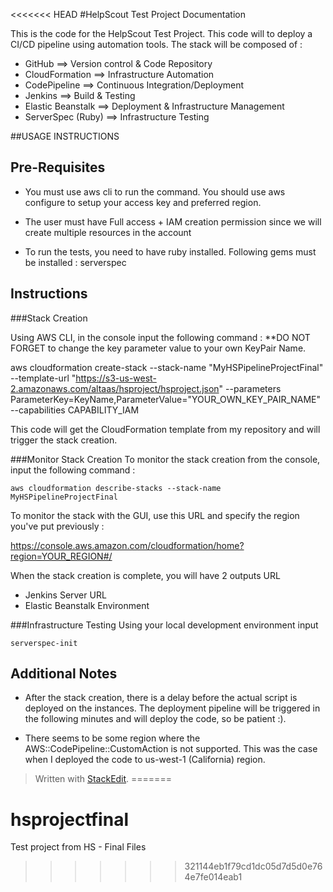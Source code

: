 <<<<<<< HEAD
#HelpScout Test Project Documentation

This is the code for the HelpScout Test Project. This code will to deploy a CI/CD pipeline using automation tools. The stack will be composed of : 

- GitHub ==> Version control & Code Repository
- CloudFormation ==> Infrastructure Automation
- CodePipeline ==> Continuous Integration/Deployment
- Jenkins ==> Build & Testing
- Elastic Beanstalk ==> Deployment & Infrastructure Management
- ServerSpec (Ruby)  ==> Infrastructure Testing

##USAGE INSTRUCTIONS

Pre-Requisites
-----------------------
- You must use aws cli to run the command. You should use aws configure to setup your access key and preferred region. 

- The user must have Full access + IAM creation permission since we will create multiple resources in the account

- To run the tests, you need to have ruby installed. Following gems must be installed : serverspec


Instructions
-----------------------

###Stack Creation

Using AWS CLI, in the console input the following command :
**DO NOT FORGET to change the key parameter value to your own KeyPair Name.

  aws cloudformation create-stack --stack-name "MyHSPipelineProjectFinal" --template-url "https://s3-us-west-2.amazonaws.com/altaas/hsproject/hsproject.json"  --parameters ParameterKey=KeyName,ParameterValue="YOUR_OWN_KEY_PAIR_NAME" --capabilities CAPABILITY_IAM

This code will get the CloudFormation template from my repository and will trigger the stack creation.

###Monitor Stack Creation
To monitor the stack creation from the console, input the following command : 

    aws cloudformation describe-stacks --stack-name MyHSPipelineProjectFinal

To monitor the stack with the GUI, use this URL and specify the region you've put previously :

https://console.aws.amazon.com/cloudformation/home?region=YOUR_REGION#/

When the stack creation is complete, you will have 2 outputs URL

- Jenkins Server URL
- Elastic Beanstalk Environment

###Infrastructure Testing
Using your local development environment input

    serverspec-init

Additional Notes
-------------------------
- After the stack creation, there is a delay before the actual script is deployed on the instances. The deployment pipeline will be triggered in the following minutes and will deploy the code, so be patient :). 

- There seems to be some region where the AWS::CodePipeline::CustomAction is not supported. This was the case when I deployed the code to us-west-1 (California) region. 


> Written with [StackEdit](https://stackedit.io/).
=======
# hsprojectfinal
Test project from HS - Final Files
>>>>>>> 321144eb1f79cd1dc05d7d5d0e764e7fe014eab1
